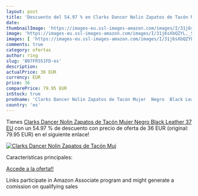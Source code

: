 ```yaml
---
layout: post
title: 'Descuento del 54.97 % en Clarks Dancer Nolin Zapatos de Tacón Muj'
date: 
thumbnailImage: 'https://images-eu.ssl-images-amazon.com/images/I/31j6sXbQZYL._SL200_.jpg'
image: 'https://images-eu.ssl-images-amazon.com/images/I/31j6sXbQZYL._SL200_.jpg'
images: [ 'https://images-eu.ssl-images-amazon.com/images/I/31j6sXbQZYL._SL200_.jpg' ]
comments: true
category: ofertas
author: ring
slug: 'B07FR551FD-es'
description:
actualPrice: 36 EUR
currency: EUR
price: 36
comparePrice: 79.95 EUR
inStock: true
prodname: 'Clarks Dancer Nolin Zapatos de Tacón Mujer  Negro  Black Leather   37 EU'
country: 'es'
---
```


Tienes [Clarks Dancer Nolin Zapatos de Tacón Mujer  Negro  Black Leather   37 EU](https://www.amazon.es/dp/B07FR551FD/?tag=tolees-21) con un 54.97 % de descuento con precio de oferta de 36 EUR (original: 79.95 EUR) en el siguiente enlace!

[![Clarks Dancer Nolin Zapatos de Tacón Muj](https://images-eu.ssl-images-amazon.com/images/I/31j6sXbQZYL._SL200_.jpg)](https://www.amazon.es/dp/B07FR551FD/?tag=tolees-21)

Características principales:


[Accede a la oferta!!](https://www.amazon.es/dp/B07FR551FD/?tag=tolees-21)

Links participate in Amazon Associate program and might generate a comission on qualifying sales


